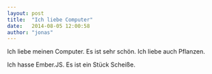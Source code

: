 ```yaml
---
layout: post
title:  "Ich liebe Computer"
date:   2014-08-05 12:00:58
author: "jonas"
---
```



Ich liebe meinen Computer. Es ist sehr schön. Ich liebe auch Pflanzen.

Ich hasse Ember.JS. Es ist ein Stück Scheiße.